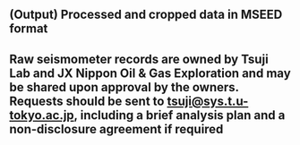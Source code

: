 ## (Output) Processed and cropped data in MSEED format 
## Raw seismometer records are owned by Tsuji Lab and JX Nippon Oil & Gas Exploration and may be shared upon approval by the owners. Requests should be sent to tsuji@sys.t.u-tokyo.ac.jp, including a brief analysis plan and a non-disclosure agreement if required
